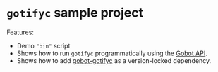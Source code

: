 # `gotifyc` sample project

Features:

- Demo `"bin"` script
- Shows how to run `gotifyc` programmatically using the [Gobot API](https://github.com/benallfree/gobot/tree/v1.0.0-alpha.31/docs/readme.md).
- Shows how to add [gobot-gotifyc](https://www.npmjs.com/package/gobot-gotifyc) as a version-locked dependency.
